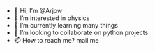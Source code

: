 - 👋 Hi, I’m @Arjow
- 👀 I’m interested in physics
- 🌱 I’m currently learning many things
- 💞️ I’m looking to collaborate on python projects
- 📫 How to reach me? mail me

<!---
Arjow/Arjow is a ✨ special ✨ repository because its `README.md` (this file) appears on your GitHub profile.
You can click the Preview link to take a look at your changes.
--->
